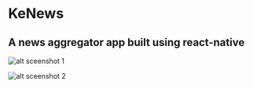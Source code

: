 # KeNews

## A news aggregator app built using react-native

![alt sceenshot 1](http://smalldevelopers.co.ke/screen1.png)

![alt sceenshot 2](http://smalldevelopers.co.ke/screen2.png)
